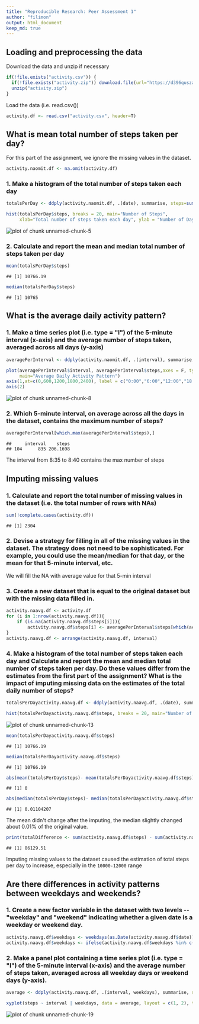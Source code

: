 ```yaml
---
title: "Reproducible Research: Peer Assessment 1"
author: "filimon"
output: html_document
keep_md: true
---
```




## Loading and preprocessing the data

Download the data and unzip if necessary

```r
if(!file.exists("activity.csv")) {
  if(!file.exists("activity.zip")) download.file(url="https://d396qusza40orc.cloudfront.net/repdata%2Fdata%2Factivity.zip", destfile="activity.zip", method="curl")
  unzip("activity.zip")
}
```
Load the data (i.e. read.csv())

```r
activity.df <- read.csv("activity.csv", header=T)
```

## What is mean total number of steps taken per day?

For this part of the assignment, we ignore the missing values in the dataset.

```r
activity.naomit.df <- na.omit(activity.df)
```
### 1. Make a histogram of the total number of steps taken each day

```r
totalsPerDay <- ddply(activity.naomit.df, .(date), summarise, steps=sum(steps))
```


```r
hist(totalsPerDay$steps, breaks = 20, main="Number of Steps", 
     xlab="Total number of steps taken each day", ylab = "Number of Days", col="blue")
```

![plot of chunk unnamed-chunk-5](figure/unnamed-chunk-5-1.png) 

### 2. Calculate and report the mean and median total number of steps taken per day


```r
mean(totalsPerDay$steps)
```

```
## [1] 10766.19
```

```r
median(totalsPerDay$steps)
```

```
## [1] 10765
```

## What is the average daily activity pattern?

### 1. Make a time series plot (i.e. type = "l") of the 5-minute interval (x-axis) and the average number of steps taken, averaged across all days (y-axis)


```r
averagePerInterval <- ddply(activity.naomit.df, .(interval), summarise, steps=mean(steps))
```


```r
plot(averagePerInterval$interval, averagePerInterval$steps,axes = F, type="l", col="blue", xlab="Time", ylab="Average Number of Steps",
     main="Average Daily Activity Pattern")
axis(1,at=c(0,600,1200,1800,2400), label = c("0:00","6:00","12:00","18:00","24:00"))
axis(2)
```

![plot of chunk unnamed-chunk-8](figure/unnamed-chunk-8-1.png) 

### 2. Which 5-minute interval, on average across all the days in the dataset, contains the maximum number of steps?


```r
averagePerInterval[which.max(averagePerInterval$steps),]
```

```
##     interval    steps
## 104      835 206.1698
```

The interval from 8:35 to 8:40 contains the max number of steps

## Imputing missing values

### 1. Calculate and report the total number of missing values in the dataset (i.e. the total number of rows with NAs)

```r
sum(!complete.cases(activity.df))
```

```
## [1] 2304
```

### 2. Devise a strategy for filling in all of the missing values in the dataset. The strategy does not need to be sophisticated. For example, you could use the mean/median for that day, or the mean for that 5-minute interval, etc.

We will fill the NA with average value for that 5-min interval

### 3. Create a new dataset that is equal to the original dataset but with the missing data filled in.


```r
activity.naavg.df <- activity.df
for (i in 1:nrow(activity.naavg.df)){
    if (is.na(activity.naavg.df$steps[i])){
        activity.naavg.df$steps[i] <- averagePerInterval$steps[which(activity.naavg.df$interval[i] == averagePerInterval$interval)]}
}
activity.naavg.df <- arrange(activity.naavg.df, interval)
```

### 4. Make a histogram of the total number of steps taken each day and Calculate and report the mean and median total number of steps taken per day. Do these values differ from the estimates from the first part of the assignment? What is the impact of imputing missing data on the estimates of the total daily number of steps?


```r
totalsPerDayactivity.naavg.df <- ddply(activity.naavg.df, .(date), summarise, steps=sum(steps))
```


```r
hist(totalsPerDayactivity.naavg.df$steps, breaks = 20, main="Number of Steps", xlab="Total number of steps taken each day", ylab = "Number of Days", col="blue")
```

![plot of chunk unnamed-chunk-13](figure/unnamed-chunk-13-1.png) 


```r
mean(totalsPerDayactivity.naavg.df$steps)
```

```
## [1] 10766.19
```

```r
median(totalsPerDayactivity.naavg.df$steps)
```

```
## [1] 10766.19
```


```r
abs(mean(totalsPerDay$steps)- mean(totalsPerDayactivity.naavg.df$steps))
```

```
## [1] 0
```

```r
abs(median(totalsPerDay$steps)- median(totalsPerDayactivity.naavg.df$steps))/median(totalsPerDay$steps) * 100
```

```
## [1] 0.01104207
```

The mean didn't change after the imputing, the median slightly changed about 0.01% of the original value.


```r
print(totalDifference <- sum(activity.naavg.df$steps) - sum(activity.naomit.df$steps))
```

```
## [1] 86129.51
```

Imputing missing values to the dataset caused the estimation of total steps per day to increase, especially in the `10000-12000` range

## Are there differences in activity patterns between weekdays and weekends?

### 1. Create a new factor variable in the dataset with two levels -- "weekday" and "weekend" indicating whether a given date is a weekday or weekend day.


```r
activity.naavg.df$weekdays <- weekdays(as.Date(activity.naavg.df$date))
activity.naavg.df$weekdays <- ifelse(activity.naavg.df$weekdays %in% c("Saturday", "Sunday"),"weekend", "weekday")
```

### 2. Make a panel plot containing a time series plot (i.e. type = "l") of the 5-minute interval (x-axis) and the average number of steps taken, averaged across all weekday days or weekend days (y-axis). 


```r
average <- ddply(activity.naavg.df, .(interval, weekdays), summarise, steps=mean(steps))
```


```r
xyplot(steps ~ interval | weekdays, data = average, layout = c(1, 2), type="l", xlab = "Interval", ylab = "Number of steps")
```

![plot of chunk unnamed-chunk-19](figure/unnamed-chunk-19-1.png) 
